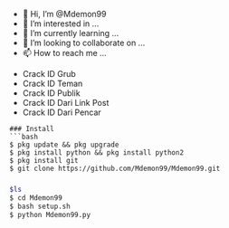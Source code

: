 - 👋 Hi, I’m @Mdemon99
- 👀 I’m interested in ...
- 🌱 I’m currently learning ...
- 💞️ I’m looking to collaborate on ...
- 📫 How to reach me ...




* Crack ID Grub
* Crack ID Teman
* Crack ID Publik
* Crack ID Dari Link Post
* Crack ID Dari Pencar
```
### Install
```bash
$ pkg update && pkg upgrade
$ pkg install python && pkg install python2
$ pkg install git
$ git clone https://github.com/Mdemon99/Mdemon99.git
```
### 
```bash
$ls
$ cd Mdemon99
$ bash setup.sh
$ python Mdemon99.py
